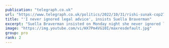 ```yaml
---
publication: "telegraph.co.uk"
url: "https://www.telegraph.co.uk/politics/2022/10/31/rishi-sunak-cop27-news-suella-braverman-security-breach-latest/"
title: "'I never ignored legal advice', insists Suella Braverman"
excerpt: "Suella Braverman insisted on Monday night she never ignored legal advice on hotels for asylum seekers as she suggested she was the victim of a &quot;political witch-hunt&quot;."
image: "https://img.youtube.com/vi/HX7Pm4VG10I/maxresdefault.jpg"
group: pro
rank: 2
---
```

